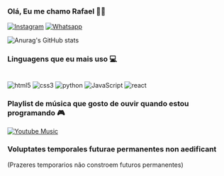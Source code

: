 ### Olá, Eu me chamo Rafael 🖐🏼

[![Instagram](https://img.shields.io/badge/Instagram-E4405F?style=for-the-badge&logo=instagram&logoColor=white)](https://instagram.com/faelzinn.sz) 
[![Whatsapp](https://img.shields.io/badge/WhatsApp-25D366?style=for-the-badge&logo=whatsapp&logoColor=white)](https://api.whatsapp.com/send?phone=5583999262555&text=Ol%C3%A1,%20Rafa%F0%9F%A4%9A) 

![Anurag's GitHub stats](https://github-readme-stats.vercel.app/api?username=ZeroBott&show_icons=true&theme=dracula)

### Linguagens que eu mais uso 💻

<div style="display: inline-block"><br/>
  <img align="center" alt="html5" src="https://img.shields.io/badge/HTML5-E34F26?style=for-the-badge&logo=html5&logoColor=white"/>
    <img align="center" alt="css3" src="https://img.shields.io/badge/CSS3-1572B6?style=for-the-badge&logo=css3&logoColor=white"/>
      <img align="center" alt="python" src="https://img.shields.io/badge/Python-14354C?style=for-the-badge&logo=python&logoColor=white"/>
      <img align="center" alt="JavaScript" src="https://img.shields.io/badge/JavaScript-F7DF1E?style=for-the-badge&logo=javascript&logoColor=black"/>
      <img align="center" alt="react" src="https://img.shields.io/badge/React-20232A?style=for-the-badge&logo=react&logoColor=61DAFB"/>
</div>

### Playlist de música que gosto de ouvir quando estou programando  🎮

[![Youtube Music](https://img.shields.io/badge/YouTube_Music-FF0000?style=for-the-badge&logo=youtube-music&logoColor=white)](https://music.youtube.com/watch?v=uJv3YCk9wD4&list=RDCLAK5uy_kb7EBi6y3GrtJri4_ZH56Ms786DFEimbM)

### Voluptates temporales futurae permanentes non aedificant
(Prazeres temporarios não constroem futuros permanentes)
